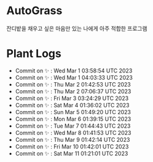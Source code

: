 # AutoGrass

잔디밭을 채우고 싶은 마음만 있는 나에게 아주 적합한 프로그램

# Plant Logs
- Commit on ✨ : Wed Mar 1 03:58:54 UTC 2023
- Commit on ✨ : Wed Mar 1 04:03:33 UTC 2023
- Commit on ✨ : Thu Mar 2 01:42:53 UTC 2023
- Commit on ✨ : Thu Mar 2 07:06:37 UTC 2023
- Commit on ✨ : Fri Mar 3 03:24:29 UTC 2023
- Commit on ✨ : Sat Mar 4 01:36:02 UTC 2023
- Commit on ✨ : Sun Mar 5 01:49:20 UTC 2023
- Commit on ✨ : Mon Mar 6 01:39:15 UTC 2023
- Commit on ✨ : Tue Mar 7 01:44:43 UTC 2023
- Commit on ✨ : Wed Mar 8 01:41:53 UTC 2023
- Commit on ✨ : Thu Mar 9 01:42:14 UTC 2023
- Commit on ✨ : Fri Mar 10 01:42:01 UTC 2023
- Commit on ✨ : Sat Mar 11 01:21:01 UTC 2023

